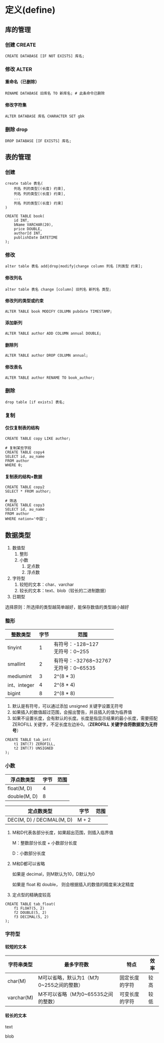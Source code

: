 # 定义(define)

## 库的管理

### 创建 CREATE

```mysql
CREATE DATABASE [IF NOT EXISTS] 库名;
```

### 修改 ALTER

#### 重命名（已删除）

```mysql
RENAME DATABASE 旧库名 TO 新库名; # 此条命令已删除
```

#### 修改字符集

```mysql
ALTER DATABASE 库名 CHARACTER SET gbk
```

### 删除 drop

```mysql
DROP DATABASE [IF EXISTS] 库名;
```



## 表的管理

### 创建

```mysql
create table 表名(
	列名 列的类型[(长度) 约束],
	列名 列的类型[(长度) 约束],
	...
	列名 列的类型[(长度) 约束]
)
```

```MYSQL
CREATE TABLE book(
	id INT,
	bName VARCHAR(20),
	price DOUBLE,
	authorId INT,
	publishDate DATETIME
);
```

### 修改

```mysql
alter table 表名 add|drop|modify|change column 列名 [列类型 约束]; 
```

#### 修改列名

```mysql
alter table 表名 change [column] 旧列名 新列名 类型;
```

#### 修改列的类型或约束

```mysql
ALTER TABLE book MODIFY COLUMN pubdate TIMESTAMP;
```

#### 添加新列

```mysql
ALTER TABLE author ADD COLUMN annual DOUBLE;
```

#### 删除列

```mysql
ALTER TABLE author DROP COLUMN annual;
```

#### 修改表名

```mysql
ALTER TABLE author RENAME TO book_author;
```

### 删除

```mysql
drop table [if exists] 表名;
```

### 复制

#### 仅仅复制表的结构

```mysql
CREATE TABLE copy LIKE author;

# 复制某些字段
CREATE TABLE copy4
SELECT id, au_name
FROM author
WHERE 0;
```

#### 复制表的结构+数据

```mysql
CREATE TABLE copy2
SELECT * FROM author;

# 筛选
CREATE TABLE copy3
SELECT id, au_name
FROM author
WHERE nation='中国';
```



## 数据类型

1. 数值型
   1. 整形
   2. 小数
      1. 定点数
      2. 浮点数
2. 字符型
   1. 较短的文本：char、varchar
   2. 较长的文本：text、blob（较长的二进制数据）
3. 日期型

选择原则：所选择的类型越简单越好，能保存数值的类型越小越好

### 整形

| 整数类型     | 字节 | 范围                                      |
| ------------ | ---- | ----------------------------------------- |
| tinyint      | 1    | 有符号：-128~127<br />无符号：0~255       |
| smallint     | 2    | 有符号：-32768~32767<br />无符号：0~65535 |
| mediumint    | 3    | 2^(8 * 3)                                 |
| int、integer | 4    | 2^(8 * 4)                                 |
| bigint       | 8    | 2^(8 * 8)                                 |

1. 默认是有符号，可以通过添加 unsigned 关键字设置无符号
2. 如果插入的数值超过范围，会报出警告，并且插入的值为临界值
3. 如果不设置长度，会有默认的长度。长度是指显示结果的最小长度，需要搭配 ZEROFILL 关键字，不足长度左边补0。（**ZEROFILL 关键字会将数据变为无符号**）

```mysql
CREATE TABLE tab_int(
	t1 INT(7) ZEROFILL,
	t2 INT(7) UNSIGNED
);
```

### 小数

| 浮点数类型   | 字节 | 范围 |
| ------------ | ---- | ---- |
| float(M, D)  | 4    |      |
| double(M, D) | 8    |      |

| 定点数类型                | 字节  | 范围 |
| ------------------------- | ----- | ---- |
| DEC(M, D) / DECIMAL(M, D) | M + 2 |      |

1. M和D代表各部分长度，如果超出范围，则插入临界值

   M：整数部分长度 + 小数部分长度

   D：小数部分长度

2. M和D都可以省略

   如果是 decimal，则M默认为10，D默认为0

   如果是 float 和 double， 则会根据插入的数值的精度来决定精度

3. 定点型的精确度较高

```mysql
CREATE TABLE tab_float(
	f1 FLOAT(5, 2)
	f2 DOUBLE(5, 2)
	f3 DECIMAL(5, 2)
);
```

### 字符型

#### 较短的文本

| 字符串类型 | 最多字符数                               | 特点           | 效率 |
| ---------- | ---------------------------------------- | -------------- | ---- |
| char(M)    | M可以省略，默认为1（M为0~255之间的整数） | 固定长度的字符 | 较高 |
| varchar(M) | M不可以省略（M为0~65535之间的整数）      | 可变长度的字符 | 较低 |

#### 较长的文本



text

blob